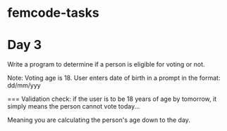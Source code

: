 # femcode-tasks

# Day 3
Write a program to determine if a person is eligible for voting or not.

Note: Voting age is 18.
User enters date of birth in a prompt in the format: dd/mm/yyy

===
Validation check: if the user is to be 18 years of age by tomorrow, it simply means the person cannot vote today...

Meaning you are calculating the person's age down to the day.